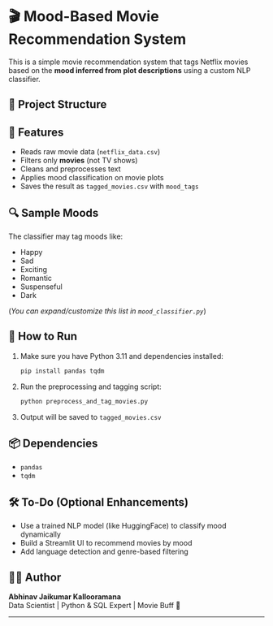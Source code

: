# 🎬 Mood-Based Movie Recommendation System

This is a simple movie recommendation system that tags Netflix movies based on the **mood inferred from plot descriptions** using a custom NLP classifier.

## 📁 Project Structure

## 🧠 Features

- Reads raw movie data (`netflix_data.csv`)
- Filters only **movies** (not TV shows)
- Cleans and preprocesses text
- Applies mood classification on movie plots
- Saves the result as `tagged_movies.csv` with `mood_tags`

## 🔍 Sample Moods

The classifier may tag moods like:

- Happy
- Sad
- Exciting
- Romantic
- Suspenseful
- Dark

(*You can expand/customize this list in `mood_classifier.py`*)

## 🚀 How to Run

1. Make sure you have Python 3.11 and dependencies installed:
    ```bash
    pip install pandas tqdm
    ```

2. Run the preprocessing and tagging script:
    ```bash
    python preprocess_and_tag_movies.py
    ```

3. Output will be saved to `tagged_movies.csv`

## 📦 Dependencies

- `pandas`
- `tqdm`

## 🛠️ To-Do (Optional Enhancements)

- Use a trained NLP model (like HuggingFace) to classify mood dynamically
- Build a Streamlit UI to recommend movies by mood
- Add language detection and genre-based filtering

## 🙋‍♂️ Author

**Abhinav Jaikumar Kallooramana**  
Data Scientist | Python & SQL Expert | Movie Buff 🎥

---


